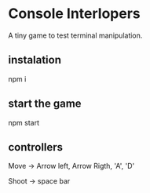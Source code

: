 # Console Interlopers

A tiny game to test terminal manipulation.

## instalation

npm i

## start the game

npm start

## controllers

Move -> Arrow left, Arrow Rigth, 'A', 'D'

Shoot -> space bar
